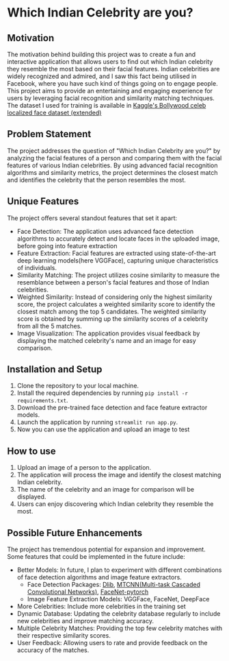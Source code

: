 # Which Indian Celebrity are you?

## Motivation
The motivation behind building this project was to create a fun and interactive application that allows users to find out which Indian celebrity they resemble the most based on their facial features. Indian celebrities are widely recognized and admired, and I saw this fact being utilised in Facebook, where you have such kind of things going on to engage people. This project aims to provide an entertaining and engaging experience for users by leveraging facial recognition and similarity matching techniques. The dataset I used for training is available in [Kaggle's Bollywood celeb localized face dataset (extended)](https://www.kaggle.com/datasets/sroy93/bollywood-celeb-localized-face-dataset-extended)

## Problem Statement
The project addresses the question of "Which Indian Celebrity are you?" by analyzing the facial features of a person and comparing them with the facial features of various Indian celebrities. By using advanced facial recognition algorithms and similarity metrics, the project determines the closest match and identifies the celebrity that the person resembles the most.

## Unique Features
The project offers several standout features that set it apart:
- Face Detection: The application uses advanced face detection algorithms to accurately detect and locate faces in the uploaded image, before going into feature extraction
- Feature Extraction: Facial features are extracted using state-of-the-art deep learning models(here VGGFace), capturing unique characteristics of individuals.
- Similarity Matching: The project utilizes cosine similarity to measure the resemblance between a person's facial features and those of Indian celebrities.
- Weighted Similarity: Instead of considering only the highest similarity score, the project calculates a weighted similarity score to identify the closest match among the top 5 candidates. The weighted similarity score is obtained by summing up the similarity scores of a celebrity from all the 5 matches. 
- Image Visualization: The application provides visual feedback by displaying the matched celebrity's name and an image for easy comparison.

## Installation and Setup
1. Clone the repository to your local machine.
2. Install the required dependencies by running `pip install -r requirements.txt`.
3. Download the pre-trained face detection and face feature extractor models.
4. Launch the application by running `streamlit run app.py`.
5. Now you can use the application and upload an image to test

## How to use
1. Upload an image of a person to the application.
2. The application will process the image and identify the closest matching Indian celebrity.
3. The name of the celebrity and an image for comparison will be displayed.
4. Users can enjoy discovering which Indian celebrity they resemble the most.

## Possible Future Enhancements
The project has tremendous potential for expansion and improvement. Some features that could be implemented in the future include:
- Better Models: In future, I plan to experiment with different combinations of face detection algorithms and image feature extractors.
    - Face Detection Packages: [Dlib](https://pypi.org/project/dlib/), [MTCNN(Multi-task Cascaded Convolutional Networks)](https://pypi.org/project/mtcnn/), [FaceNet-pytorch]( https://pypi.org/project/facenet-pytorch/)
    - Image Feature Extraction Models: VGGFace, FaceNet, DeepFace
- More Celebrities: Include more celebrities in the training set   
- Dynamic Database: Updating the celebrity database regularly to include new celebrities and improve matching accuracy.
- Multiple Celebrity Matches: Providing the top few celebrity matches with their respective similarity scores.
- User Feedback: Allowing users to rate and provide feedback on the accuracy of the matches.

